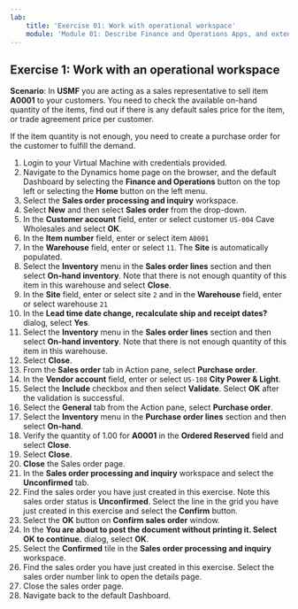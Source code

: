 ```yaml
---
lab:
    title: 'Exercise 01: Work with operational workspace'
    module: 'Module 01: Describe Finance and Operations Apps, and extend apps by using Microsoft Power Platform technologies'
---
```

## Exercise 1: Work with an operational workspace

**Scenario**: In **USMF** you are acting as a sales representative to sell item **A0001** to your customers. You need to check the available on-hand quantity of the items, find out if there is any default sales price for the item, or trade agreement price per customer.

If the item quantity is not enough, you need to create a purchase order for the customer to fulfill the demand.

1.  Login to your Virtual Machine with credentials provided.
2.  Navigate to the Dynamics home page on the browser, and the default Dashboard by selecting the **Finance and Operations** button on the top left or selecting the **Home** button on the left menu.
3.  Select the **Sales order processing and inquiry** workspace.
4.  Select **New** and then select **Sales order** from the drop-down.
5.  In the **Customer account** field, enter or select customer `US-004` Cave Wholesales and select **OK**.
6.  In the **Item number** field, enter or select item `A0001`
7.  In the **Warehouse** field, enter or select `11`. The **Site** is automatically populated.
8.  Select the **Inventory** menu in the **Sales order lines** section and then select **On-hand inventory**. Note that there is not enough quantity of this item in this warehouse and select **Close**.
9.  In the **Site** field, enter or select site `2` and in the **Warehouse** field, enter or select warehouse `21`
10. In the **Lead time date change, recalculate ship and receipt dates?** dialog, select **Yes**.
11. Select the **Inventory** menu in the **Sales order lines** section and then select **On-hand inventory**. Note that there is not enough quantity of this item in this warehouse. 
12. Select **Close**. 
13. From the **Sales order** tab in Action pane, select **Purchase order**. 
14. In the **Vendor account** field, enter or select `US-108` **City Power & Light**. 
15. Select the **Include** checkbox and then select **Validate**. Select **OK** after the validation is successful. 
16. Select the **General** tab from the Action pane, select **Purchase order**. 
17. Select the **Inventory** menu in the **Purchase order lines** section and then select **On-hand**. 
18. Verify the quantity of 1.00 for **A0001** in the **Ordered Reserved** field and select **Close**. 
19. Select **Close**. 
20. **Close** the Sales order page. 
21. In the **Sales order processing and inquiry** workspace and select the **Unconfirmed** tab. 
22. Find the sales order you have just created in this exercise. Note this sales order status is **Unconfirmed**. Select the line in the grid you have just created in this exercise and select the **Confirm** button. 
23. Select the **OK** button on **Confirm sales order** window. 
24. In the **You are about to post the document without printing it. Select OK to continue.** dialog, select **OK**. 
25. Select the **Confirmed** tile in the **Sales order processing and inquiry** workspace. 
26. Find the sales order you have just created in this exercise. Select the sales order number link to open the details page. 
27. Close the sales order page. 
28. Navigate back to the default Dashboard. 


